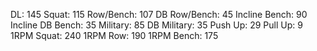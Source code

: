 DL: 145
 Squat: 115
 Row/Bench: 107
 DB Row/Bench: 45
 Incline Bench: 90
 Incline DB Bench: 35
 Military: 85
 DB Military: 35
 Push Up: 29
 Pull Up: 9
 1RPM Squat: 240
 1RPM Row: 190
 1RPM Bench: 175
